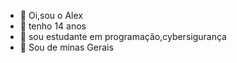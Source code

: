 - 👋 Oi,sou o Alex
- 👀 tenho 14 anos
- 🌱 sou estudante em programação,cybersigurança
- 💞️ Sou de minas Gerais

<!---
AlexRafael1234/AlexRafael1234 is a ✨ special ✨ repository because its `README.md` (this file) appears on your GitHub profile.
You can click the Preview link to take a look at your changes.
--->
